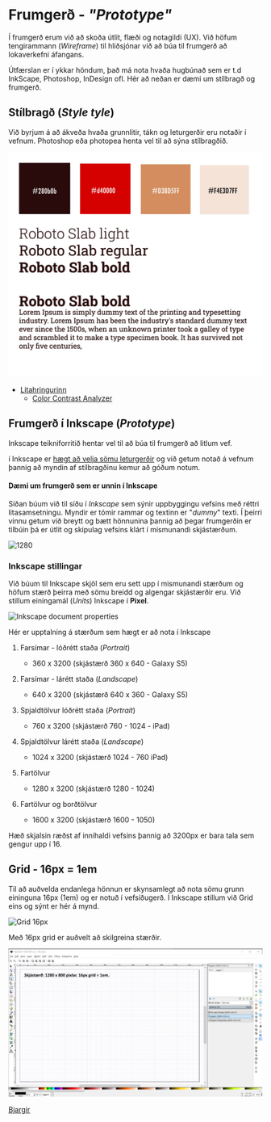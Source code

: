 # Frumgerð - _"Prototype"_

Í frumgerð erum við að skoða útlit, flæði og notagildi (UX). Við höfum tengirammann (_Wireframe_) til hliðsjónar við að búa til frumgerð að lokaverkefni áfangans.

Útfærslan er í ykkar höndum, það má nota hvaða hugbúnað sem er t.d InkScape, Photoshop, InDesign ofl. Hér að neðan er dæmi um stílbragð og frumgerð.

## Stílbragð (_Style tyle_)

Við byrjum á að ákveða hvaða grunnlitir, tákn og leturgerðir eru notaðir í vefnum. Photoshop eða photopea henta vel til að sýna stílbragðið.

![Stílbragð](images/stílbragð.jpg) 

* [Litahringurinn](https://color.adobe.com/create/color-wheel/)
  * [Color Contrast Analyzer](https://color.adobe.com/create/color-contrast-analyzer)


## Frumgerð í Inkscape (_Prototype_)

Inkscape teikniforritið hentar vel til að búa til frumgerð að litlum vef. 

í Inkscape er [hægt að velja sömu leturgerðir](Hvernig%20á%20að%20setja%20Google%20leturgerð%20í%20tölvuna%20mína.pdf) og við getum notað á vefnum þannig að myndin af stílbragðinu kemur að góðum notum.

#### Dæmi um frumgerð sem er unnin í Inkscape

Síðan búum við til síðu í _Inkscape_ sem sýnir uppbyggingu vefsins með réttri litasamsetningu. Myndir er tómir rammar og textinn er "_dummy_" texti. Í þeirri vinnu getum við breytt og bætt hönnunina þannig að þegar frumgerðin er tilbúin þá er útlit og skipulag vefsins klárt í mismunandi skjástærðum. 

![1280](svg/prototype1280x3200-OUT.svg)

### Inkscape stillingar

Við búum til Inkscape skjöl sem eru sett upp í mismunandi stærðum og höfum stærð þeirra með sömu breidd og algengar skjástærðir eru. Við stillum einingamál (_Units_) Inkscape í **Pixel**.

![Inkscape document properties](images/document-properties.jpg)

Hér er upptalning á stærðum sem hægt er að nota í Inkscape

1. Farsímar - lóðrétt staða (_Portrait_)
   * 360 x 3200 (skjástærð 360 x 640 - Galaxy S5) 

2. Farsímar - lárétt staða (_Landscape_)
   * 640 x 3200 (skjástærð 640 x 360 - Galaxy S5) 

3. Spjaldtölvur lóðrétt staða (_Portrait_)
   * 760 x 3200 (skjástærð 760 - 1024 - iPad) 

4. Spjaldtölvur lárétt staða (_Landscape_)
   * 1024 x 3200 (skjástærð 1024 - 760 iPad) 

5. Fartölvur 
   * 1280 x 3200 (skjástærð 1280 - 1024) 

6. Fartölvur og borðtölvur
   * 1600 x 3200 (skjástærð 1600 - 1050) 

Hæð skjalsin ræðst af innihaldi vefsins þannig að 3200px er bara tala sem gengur upp í 16.

## Grid - 16px = 1em

Til að auðvelda endanlega hönnun er skynsamlegt að nota sömu grunn eininguna 16px (1em) og er notuð í vefsíðugerð. Í Inkscape stillum við Grid eins og sýnt er hér á mynd.

![Grid 16px](images/grids-16px.jpg)

Með 16px grid er auðvelt að skilgreina stærðir.

![Grid 16px](images/Skjámynd1280x800.jpg)

[Bjargir](https://github.com/vefhonnun/21V/wiki/Bjargir#skipulagning-og-h%C3%B6nnun)


